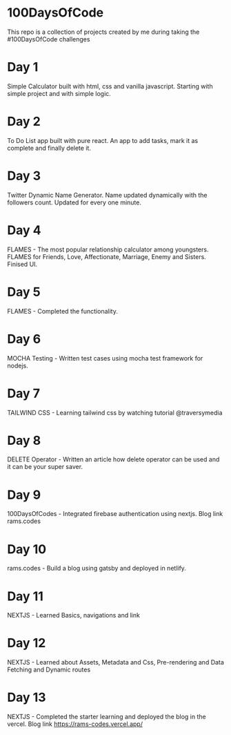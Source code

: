 # 100DaysOfCode
This repo is a collection of projects created by me during taking the #100DaysOfCode challenges

# Day 1
Simple Calculator built with html, css and vanilla javascript. Starting with simple project and with simple logic.

# Day 2
To Do List app built with pure react. An app to add tasks, mark it as complete and finally delete it. 

# Day 3
Twitter Dynamic Name Generator. Name updated dynamically with the followers count. Updated for every one minute.

# Day 4
FLAMES - The most popular relationship calculator among youngsters. FLAMES for Friends, Love, Affectionate, Marriage, Enemy and Sisters. Finised UI. 

# Day 5
FLAMES - Completed the functionality.

# Day 6
MOCHA Testing - Written test cases using mocha test framework for nodejs.

# Day 7 
TAILWIND CSS - Learning tailwind css by watching tutorial @traversymedia

# Day 8 
DELETE Operator - Written an article how delete operator can be used and it can be your super saver. 

# Day 9 
100DaysOfCodes - Integrated firebase authentication using nextjs. Blog link rams.codes

# Day 10
rams.codes - Build a blog using gatsby and deployed in netlify. 

# Day 11 
NEXTJS - Learned Basics, navigations and link 

# Day 12 
NEXTJS - Learned about Assets, Metadata and Css, Pre-rendering and Data Fetching and Dynamic routes 

# Day 13 
NEXTJS - Completed the starter learning and deployed the blog in the vercel. Blog link https://rams-codes.vercel.app/




 
